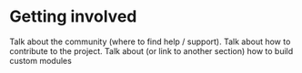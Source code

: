 # Getting involved

Talk about the community (where to find help / support). Talk about how to contribute to the project. Talk about (or link to another section) how to build custom modules
